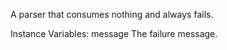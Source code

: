 A parser that consumes nothing and always fails.

Instance Variables:
	message <String>	The failure message.
